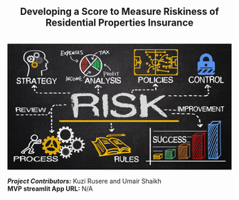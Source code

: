 ## <center> **Developing a Score to Measure Riskiness of Residential Properties Insurance** 

<center><em></em></center>
<br>
<center><img src="https://github.com/kkrusere/Developing-a-Score-to-Measure-Riskiness-of-Residential-Properties-Insurance/blob/main/assets/real-estate-risk.jpg?raw=1" width=600/></center>

***Project Contributors:*** Kuzi Rusere and Umair Shaikh<br>
**MVP streamlit App URL:** N/A

